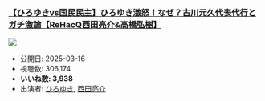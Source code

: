 ### [【ひろゆきvs国民民主】ひろゆき激怒！なぜ？古川元久代表代行とガチ激論【ReHacQ西田亮介&高橋弘樹】](https://www.youtube.com/watch?v=bqB_L8izCrA)
[![](https://img.youtube.com/vi/bqB_L8izCrA/sddefault.jpg)](https://www.youtube.com/watch?v=bqB_L8izCrA)
-   公開日: 2025-03-16
-   視聴数: 306,174
-   **いいね数: 3,938**
-   出演者: [ひろゆき](/rehacq_fan/people/ひろゆき "wikilink"), [西田亮介](/rehacq_fan/people/西田亮介 "wikilink")
